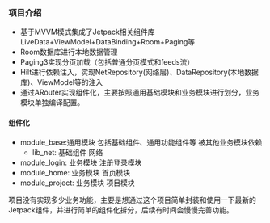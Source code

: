 ### 项目介绍

* 基于MVVM模式集成了Jetpack相关组件库LiveData+ViewModel+DataBinding+Room+Paging等
* Room数据库进行本地数据管理
* Paging3实现分页加载（包括普通分页模式和feeds流）
* Hilt进行依赖注入，实现NetRepository(网络层)、DataRepository(本地数据库)、ViewModel等的注入
* 通过ARouter实现组件化，主要按照通用基础模块和业务模块进行划分，业务模块单独编译配置。

#### 组件化

* module_base:通用模块 包括基础组件、通用功能组件等  被其他业务模块依赖
  * lib_net: 基础组件 网络
* module_login: 业务模块 注册登录模块
* module_home: 业务模块 首页模块
* module_project: 业务模块 项目模块

项目没有实现多少业务功能，主要是想通过这个项目简单封装和使用一下最新的Jetpack组件，并进行简单的组件化拆分，后续有时间会慢慢完善功能。

